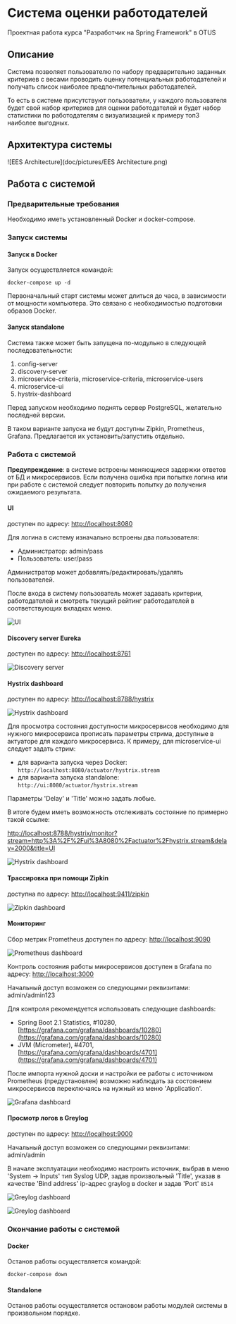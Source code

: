 # Система оценки работодателей 
Проектная работа курса "Разработчик на Spring Framework" в OTUS

## Описание

Система позволяет пользователю по набору предварительно заданных критериев с весами проводить оценку потенциальных работодателей и получать список наиболее предпочтительных работодателей.

То есть в системе присутствуют пользователи, у каждого пользователя будет свой набор критериев для оценки работодателей и будет набор статистики по работодателям с визуализацией к примеру топ3 наиболее выгодных.

## Архитектура системы

![EES Architecture](doc/pictures/EES Architecture.png)

## Работа с системой

### Предварительные требования

Необходимо иметь установленный Docker и docker-compose.

### Запуск системы

#### Запуск в Docker
Запуск осуществляется командой:

    docker-compose up -d
    
Первоначальный старт системы может длиться до часа, в зависимости от мощности компьютера.
Это связано с необходимостью подготовки образов Docker.

#### Запуск standalone
Система также может быть запущена по-модульно в следующей последовательности:

1) config-server
2) discovery-server
3) microservice-criteria, microservice-criteria, microservice-users
4) microservice-ui
5) hystrix-dashboard

Перед запуском необходимо поднять сервер PostgreSQL, желательно последней версии.

В таком варианте запуска не будут доступны Zipkin, Prometheus, Grafana. Предлагается их установить/запустить отдельно.

### Работа с системой

**Предупреждение**: в системе встроены меняющиеся задержки ответов от БД и микросервисов. Если получена ошибка при попытке логина или при работе с системой следует повторить попытку до получения ожидаемого результата. 

#### UI
доступен по адресу: [http://localhost:8080](http://localhost:8080])

Для логина в систему изначально встроены два пользователя:
* Администратор: admin/pass
* Пользователь: user/pass

Администратор может добавлять/редактировать/удалять пользователей.

После входа в систему пользователь может задавать критерии, работодателей и смотреть текущий рейтинг работодателей в соответствующих вкладках меню.

![UI](doc/screens/ui.png)

#### Discovery server Eureka
доступен по адресу: [http://localhost:8761](http://localhost:8761)

![Discovery server](doc/screens/discovery-server.png)

#### Hystrix dashboard
доступен по адресу: [http://localhost:8788/hystrix](http://localhost:8788/hystrix)

![Hystrix dashboard](doc/screens/hystrix-dashboard-1.png)

Для просмотра состояния доступности микросервисов необходимо для нужного микросервиса прописать параметры стрима, доступные в актуаторе для каждого микросервиса.
К примеру, для microservice-ui следует задать стрим:

* для варианта запуска через Docker: `http://localhost:8080/actuator/hystrix.stream` 
* для варианта запуска standalone: `http://ui:8080/actuator/hystrix.stream` 

Параметры 'Delay' и 'Title' можно задать любые.

В итоге будем иметь возможность отслеживать состояние по примерно такой ссылке: 

[http://localhost:8788/hystrix/monitor?stream=http%3A%2F%2Fui%3A8080%2Factuator%2Fhystrix.stream&delay=2000&title=UI](http://localhost:8788/hystrix/monitor?stream=http%3A%2F%2Fui%3A8080%2Factuator%2Fhystrix.stream&delay=2000&title=UI)

![Hystrix dashboard](doc/screens/hystrix-dashboard-2.png)

#### Трассировка при помощи Zipkin
доступна по адресу: [http://localhost:9411/zipkin](http://localhost:9411/zipkin)

![Zipkin dashboard](doc/screens/zipkin.png)

#### Мониторинг

Сбор метрик Prometheus доступен по адресу: [http://localhost:9090](http://localhost:9090)

![Prometheus dashboard](doc/screens/prometheus.png)

Контроль состояния работы микросервисов доступен в Grafana по адресу: [http://localhost:3000](http://localhost:3000)

Начальный доступ возможен со следующими реквизитами: admin/admin123

Для контроля рекомендуется использовать следующие dashboards:
* Spring Boot 2.1 Statistics, #10280, [https://grafana.com/grafana/dashboards/10280](https://grafana.com/grafana/dashboards/10280)
* JVM (Micrometer), #4701, [https://grafana.com/grafana/dashboards/4701](https://grafana.com/grafana/dashboards/4701)

После импорта нужной доски и настройки ее работы с источником Prometheus (предустановлен) возможно наблюдать за состоянием микросервисов переключаясь на нужный из меню 'Application'.

![Grafana dashboard](doc/screens/grafana.gif)

#### Просмотр логов в Greylog
доступен по адресу: [http://localhost:9000](http://localhost:9000)

Начальный доступ возможен со следующими реквизитами: admin/admin

В начале эксплуатации необходимо настроить источник, выбрав в меню 'System -> Inputs' тип Syslog UDP,
задав произвольный 'Title', указав в качестве 'Bind address' ip-адрес graylog в docker и задав 'Port' `8514`   

![Greylog dashboard](doc/screens/graylog-1.png)

![Greylog dashboard](doc/screens/graylog-2.png)

### Окончание работы с системой

#### Docker
Останов работы осуществляется командой:

    docker-compose down
    
#### Standalone
Останов работы осуществляется остановом работы модулей системы в произвольном порядке.
